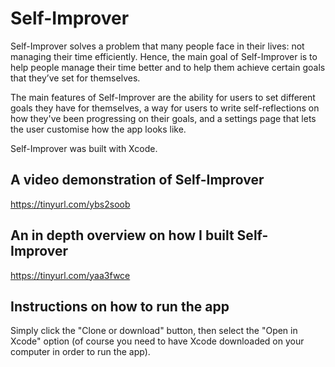 # Self-Improver
Self-Improver solves a problem that many people face in their lives: not managing their time efficiently. Hence, the main goal of Self-Improver is to help people manage their time better and to help them achieve certain goals that they’ve set for themselves.

The main features of Self-Improver are the ability for users to set different goals they have for themselves, a way for users to write self-reflections on how they've been progressing on their goals, and a settings page that lets the user customise how the app looks like.

Self-Improver was built with Xcode.

## A video demonstration of Self-Improver
https://tinyurl.com/ybs2soob

## An in depth overview on how I built Self-Improver
https://tinyurl.com/yaa3fwce

## Instructions on how to run the app
Simply click the "Clone or download" button, then select the "Open in Xcode" option (of course you need to have Xcode downloaded on your computer in order to run the app).
